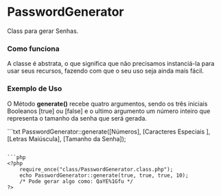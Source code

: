 # PasswordGenerator
Class para gerar Senhas.

<h3>Como funciona</h3>
<p>
	A classe é abstrata, o que significa que não precisamos instanciá-la para usar seus recursos, fazendo com que o seu uso seja ainda mais fácil.
</p>

<h3>Exemplo de Uso</h3>
<p>
	O Método <b>generate()</b>  recebe quatro argumentos, sendo os três iniciais Booleanos [true] ou [false] e o ultimo argumento um número inteiro que representa o tamanho da senha que será gerada.
</p>
```txt
PasswordGenerator::generate([Números], [Caracteres Especiais ], [Letras Maiúscula], [Tamanho da Senha]);

```

```php
<?php 
	require_once("class/PasswordGenerator.class.php");
	echo PasswordGenerator::generate(true, true, true, 10);
    /* Pode gerar algo como: QaYE%1Gfu */
?>
```
